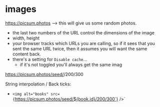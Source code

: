 # images

https://picsum.photos --> this will give us some random photos.

- the last two numbers of the URL control the dimensions of the image
- width, height
- your browser tracks which URLs you are calling, so if it sees that you sent the same URL twice, then it assumes you will want the same content back.
- there's a setting for `Disable cache`...
  - if it's not toggled you'll always get the same imag

https://picsum.photos/seed/<unique-id>/200/300

String interpolation / Back ticks:

- `<img alt="books" src={`https://picsum.photos/seed/${book.id}/200/300`} />`

<!-- Why does the page feel so zoomed in -->
